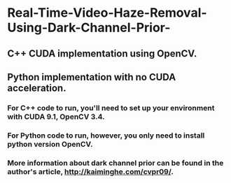 # Real-Time-Video-Haze-Removal-Using-Dark-Channel-Prior-
## C++ CUDA implementation using OpenCV.
## Python implementation with no CUDA acceleration.
### For C++ code to run, you'll need to set up your environment with CUDA 9.1, OpenCV 3.4.
### For Python code to run, however, you only need to install python version OpenCV.
### More information about dark channel prior can be found in the author's article, http://kaiminghe.com/cvpr09/.
